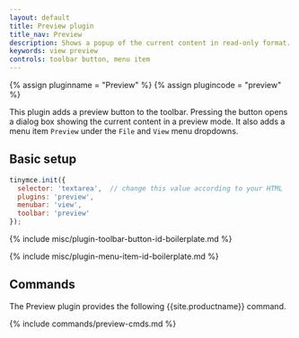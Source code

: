 ```yaml
---
layout: default
title: Preview plugin
title_nav: Preview
description: Shows a popup of the current content in read-only format.
keywords: view preview
controls: toolbar button, menu item
---
```


{% assign pluginname = "Preview" %}
{% assign plugincode = "preview" %}

This plugin adds a preview button to the toolbar. Pressing the button opens a dialog box showing the current content in a preview mode. It also adds a menu item `Preview` under the `File` and `View` menu dropdowns.

## Basic setup

```js
tinymce.init({
  selector: 'textarea',  // change this value according to your HTML
  plugins: 'preview',
  menubar: 'view',
  toolbar: 'preview'
});
```

{% include misc/plugin-toolbar-button-id-boilerplate.md %}

{% include misc/plugin-menu-item-id-boilerplate.md %}

## Commands

The Preview plugin provides the following {{site.productname}} command.

{% include commands/preview-cmds.md %}
